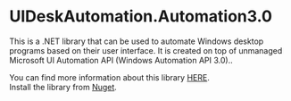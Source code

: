 # UIDeskAutomation.Automation3.0
This is a .NET library that can be used to automate Windows desktop programs based on their user interface. It is created on top of unmanaged Microsoft UI Automation API (Windows Automation API 3.0)..

You can find more information about this library <a href="http://automationspy.freecluster.eu/uideskautomation_unmanaged.html">HERE</a>.<br>
Install the library from <a href="https://www.nuget.org/packages/UIDeskAutomation.Automation3.0/">Nuget</a>.
